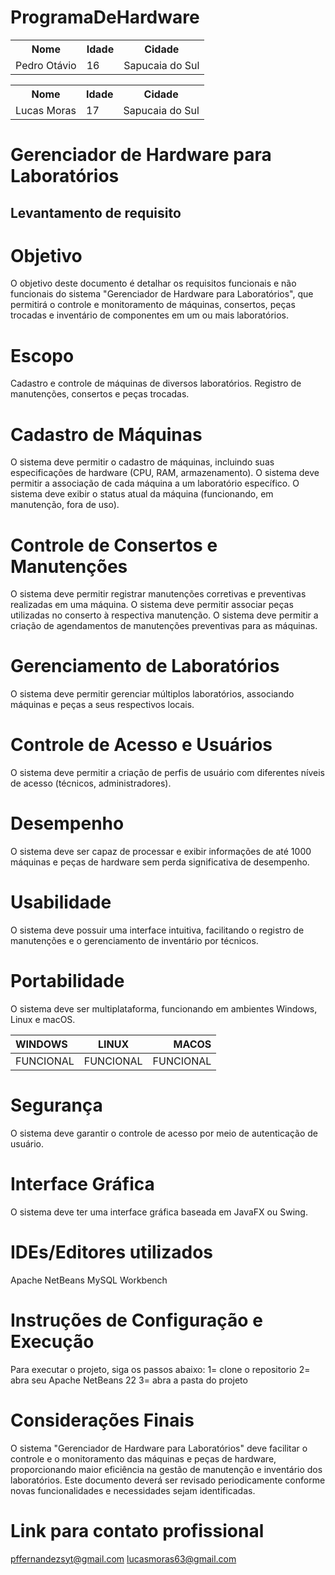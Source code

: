 # ProgramaDeHardware

<table>
  <tr>
    <th>Nome</th>
    <th>Idade</th>
    <th>Cidade</th>
  </tr>
  <tr>
    <td>Pedro Otávio</td>
    <td>16</td>
    <td>Sapucaia do Sul</td>
  </tr>
</table>

<table>
  <tr>
    <th>Nome</th>
    <th>Idade</th>
    <th>Cidade</th>
  </tr>
  <tr>
    <td>Lucas Moras</td>
    <td>17</td>
    <td>Sapucaia do Sul</td>
  </tr>
</table>

# Gerenciador de Hardware para Laboratórios


## Levantamento de requisito

# Objetivo
O objetivo deste documento é detalhar os requisitos funcionais e não funcionais do sistema "Gerenciador de Hardware para Laboratórios", que permitirá o controle e monitoramento de máquinas, consertos, peças trocadas e inventário de componentes em um ou mais laboratórios.

# Escopo
Cadastro e controle de máquinas de diversos laboratórios.
Registro de manutenções, consertos e peças trocadas.

# Cadastro de Máquinas
O sistema deve permitir o cadastro de máquinas, incluindo suas especificações de hardware (CPU, RAM, armazenamento).
O sistema deve permitir a associação de cada máquina a um laboratório específico.
O sistema deve exibir o status atual da máquina (funcionando, em manutenção, fora de uso).

# Controle de Consertos e Manutenções
O sistema deve permitir registrar manutenções corretivas e preventivas realizadas em uma máquina.
O sistema deve permitir associar peças utilizadas no conserto à respectiva manutenção.
O sistema deve permitir a criação de agendamentos de manutenções preventivas para as máquinas.

# Gerenciamento de Laboratórios
O sistema deve permitir gerenciar múltiplos laboratórios, associando máquinas e peças a seus respectivos locais.

# Controle de Acesso e Usuários
O sistema deve permitir a criação de perfis de usuário com diferentes níveis de acesso (técnicos, administradores).

# Desempenho
O sistema deve ser capaz de processar e exibir informações de até 1000 máquinas e peças de hardware sem perda significativa de desempenho.

# Usabilidade
O sistema deve possuir uma interface intuitiva, facilitando o registro de manutenções e o gerenciamento de inventário por técnicos.

# Portabilidade
O sistema deve ser multiplataforma, funcionando em ambientes Windows, Linux e macOS.

|   WINDOWS     |      LINUX     |    MACOS      |
|:--------------|:--------------:|--------------:|
| FUNCIONAL     | FUNCIONAL      | FUNCIONAL     |


# Segurança
O sistema deve garantir o controle de acesso por meio de autenticação de usuário.

# Interface Gráfica
O sistema deve ter uma interface gráfica baseada em JavaFX ou Swing.

# IDEs/Editores utilizados
Apache NetBeans
MySQL Workbench

# Instruções de Configuração e Execução
Para executar o projeto, siga os passos abaixo:
1= clone o repositorio
2= abra seu Apache NetBeans 22
3= abra a pasta do projeto


# Considerações Finais
O sistema "Gerenciador de Hardware para Laboratórios" deve facilitar o controle e o monitoramento das máquinas e peças de hardware, proporcionando maior eficiência na gestão de manutenção e inventário dos laboratórios. Este documento deverá ser revisado periodicamente conforme novas funcionalidades e necessidades sejam identificadas.

# Link para contato profissional
pffernandezsyt@gmail.com
lucasmoras63@gmail.com
